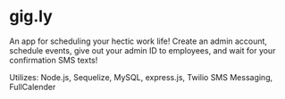 # gig.ly
An app for scheduling your hectic work life! Create an admin account, schedule events, give out your admin ID to employees, and wait for your confirmation SMS texts!

Utilizes: Node.js, Sequelize, MySQL, express.js, Twilio SMS Messaging, FullCalender
